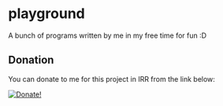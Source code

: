# playground
A bunch of programs written by me in my free time for fun :D



## Donation

You can donate to me for this project in IRR from the link below:


[![Donate!](https://panel.daramet.com/static/media/daramet-coffee-donate.91915073278a21c30769.png "Donation image")](https://daramet.com/sohrabbehdani)
